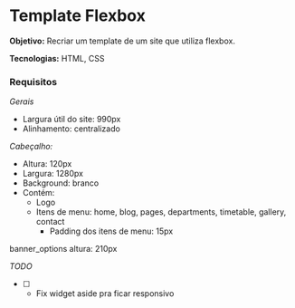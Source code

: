 # Template Flexbox

**Objetivo:** Recriar um template de um site que utiliza flexbox.

**Tecnologias:** HTML, CSS

### Requisitos

_Gerais_

- Largura útil do site: 990px
- Alinhamento: centralizado

_Cabeçalho:_

- Altura: 120px
- Largura: 1280px
- Background: branco
- Contém:
  - Logo
  - Itens de menu: home, blog, pages, departments, timetable, gallery, contact
    - Padding dos itens de menu: 15px

banner_options
altura: 210px

_TODO_

- [ ] - Fix widget aside pra ficar responsivo

